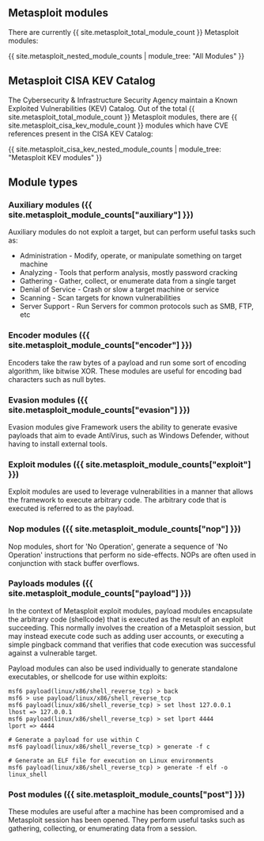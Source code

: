 ## Metasploit modules

There are currently {{ site.metasploit_total_module_count }} Metasploit modules:

{{ site.metasploit_nested_module_counts | module_tree: "All Modules" }}

## Metasploit CISA KEV Catalog

The Cybersecurity & Infrastructure Security Agency maintain a Known Exploited Vulnerabilities (KEV) Catalog.
Out of the total {{ site.metasploit_total_module_count }} Metasploit modules, there are {{ site.metasploit_cisa_kev_module_count }}
modules which have CVE references present in the CISA KEV Catalog:

<!-- {{ site.metasploit_cisa_kev_count }} -->

{{ site.metasploit_cisa_kev_nested_module_counts | module_tree: "Metasploit KEV modules" }}

## Module types

### Auxiliary modules ({{ site.metasploit_module_counts["auxiliary"] }})

Auxiliary modules do not exploit a target, but can perform useful tasks such as:

- Administration - Modify, operate, or manipulate something on target machine
- Analyzing - Tools that perform analysis, mostly password cracking
- Gathering - Gather, collect, or enumerate data from a single target
- Denial of Service - Crash or slow a target machine or service
- Scanning - Scan targets for known vulnerabilities
- Server Support - Run Servers for common protocols such as SMB, FTP, etc

### Encoder modules ({{ site.metasploit_module_counts["encoder"] }})

Encoders take the raw bytes of a payload and run some sort of encoding algorithm, like bitwise XOR. These modules are useful for encoding
bad characters such as null bytes.

### Evasion modules ({{ site.metasploit_module_counts["evasion"] }})

Evasion modules give Framework users the ability to generate evasive payloads that aim to evade AntiVirus, such as Windows Defender,
without having to install external tools.

### Exploit modules ({{ site.metasploit_module_counts["exploit"] }})

Exploit modules are used to leverage vulnerabilities in a manner that allows the framework to execute arbitrary code.
The arbitrary code that is executed is referred to as the payload.

### Nop modules ({{ site.metasploit_module_counts["nop"] }})

Nop modules, short for 'No Operation', generate a sequence of 'No Operation' instructions that perform no side-effects.
NOPs are often used in conjunction with stack buffer overflows.

### Payloads modules ({{ site.metasploit_module_counts["payload"] }})

In the context of Metasploit exploit modules, payload modules encapsulate the arbitrary code (shellcode) that is executed
as the result of an exploit succeeding. This normally involves the creation of a Metasploit session, but may instead
execute code such as adding user accounts, or executing a simple pingback command that verifies that code execution was successful against a vulnerable target.

Payload modules can also be used individually to generate standalone executables, or shellcode for use within exploits:

```msf
msf6 payload(linux/x86/shell_reverse_tcp) > back
msf6 > use payload/linux/x86/shell_reverse_tcp
msf6 payload(linux/x86/shell_reverse_tcp) > set lhost 127.0.0.1
lhost => 127.0.0.1
msf6 payload(linux/x86/shell_reverse_tcp) > set lport 4444
lport => 4444

# Generate a payload for use within C
msf6 payload(linux/x86/shell_reverse_tcp) > generate -f c

# Generate an ELF file for execution on Linux environments
msf6 payload(linux/x86/shell_reverse_tcp) > generate -f elf -o linux_shell
```

### Post modules ({{ site.metasploit_module_counts["post"] }})

These modules are useful after a machine has been compromised and a Metasploit session has been opened. They perform useful
tasks such as gathering, collecting, or enumerating data from a session.
